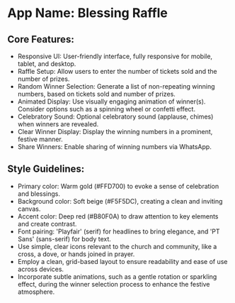 # **App Name**: Blessing Raffle

## Core Features:

- Responsive UI: User-friendly interface, fully responsive for mobile, tablet, and desktop.
- Raffle Setup: Allow users to enter the number of tickets sold and the number of prizes.
- Random Winner Selection: Generate a list of non-repeating winning numbers, based on tickets sold and number of prizes.
- Animated Display: Use visually engaging animation of winner(s). Consider options such as a spinning wheel or confetti effect.
- Celebratory Sound: Optional celebratory sound (applause, chimes) when winners are revealed.
- Clear Winner Display: Display the winning numbers in a prominent, festive manner.
- Share Winners: Enable sharing of winning numbers via WhatsApp.

## Style Guidelines:

- Primary color: Warm gold (#FFD700) to evoke a sense of celebration and blessings.
- Background color: Soft beige (#F5F5DC), creating a clean and inviting canvas.
- Accent color: Deep red (#B80F0A) to draw attention to key elements and create contrast.
- Font pairing: 'Playfair' (serif) for headlines to bring elegance, and 'PT Sans' (sans-serif) for body text.
- Use simple, clear icons relevant to the church and community, like a cross, a dove, or hands joined in prayer.
- Employ a clean, grid-based layout to ensure readability and ease of use across devices.
- Incorporate subtle animations, such as a gentle rotation or sparkling effect, during the winner selection process to enhance the festive atmosphere.